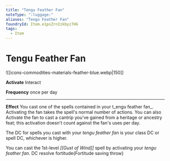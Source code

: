 ```yaml
---
title: "Tengu Feather Fan"
noteType: ":luggage:"
aliases: "Tengu Feather Fan"
foundryId: Item.e1psZrnIzkbyz7HG
tags:
  - Item
---
```


# Tengu Feather Fan
![[icons-commodities-materials-feather-blue.webp|150]]

**Activate** Interact

**Frequency** once per day

* * *

**Effect** You cast one of the spells contained in your t_engu feather fan_. Activating the fan takes the spell's normal number of actions. You can also Activate the fan to cast a cantrip you've gained from a heritage or ancestry feat; this activation doesn't count against the fan's uses per day.

The DC for spells you cast with your _tengu feather fan_ is your class DC or spell DC, whichever is higher.

You can cast the 1st-level _[[Gust of Wind]]_ spell by activating your _tengu feather fan_. DC resolve fortitude{Fortitude saving throw}

